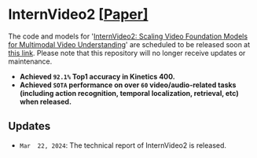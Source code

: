 # InternVideo2 \[[Paper\]](https://arxiv.org/abs/2403.15377)

<!-- [中文 README](README_cn.md) -->

The code and models for '[InternVideo2: Scaling Video Foundation Models for Multimodal Video Understanding](https://arxiv.org/abs/2403.15377)' are scheduled to be released soon at [this link](https://github.com/OpenGVLab/InternVideo/InternVideo2). Please note that this repository will no longer receive updates or maintenance.

- **Achieved `92.1%` Top1 accuracy in Kinetics 400.**
- **Achieved `SOTA` performance on over `60` video/audio-related tasks (including action recognition, temporal localization, retrieval, etc) when released.**

## Updates
- `Mar  22, 2024`: The technical report of InternVideo2 is released.